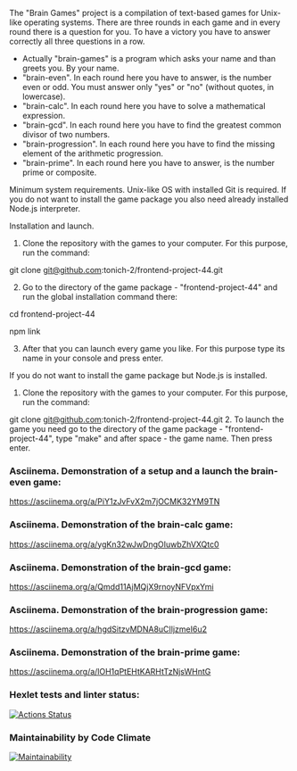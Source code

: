 The "Brain Games" project is a compilation of text-based games for Unix-like operating systems. There are three rounds in each game and in every round there is a question for you. To have a victory you have to answer correctly all three questions in a row.
- Actually "brain-games" is a program which asks your name and than greets you. By your name.
- "brain-even". In each round here you have to answer, is the number even or odd. You must answer only "yes" or "no" (without quotes, in lowercase).
- "brain-calc". In each round here you have to solve a mathematical expression.
- "brain-gcd". In each round here you have to find the greatest common divisor of two numbers.
- "brain-progression". In each round here you have to find the missing element of the arithmetic progression.
- "brain-prime". In each round here you have to answer, is the number prime or composite.

Minimum system requirements.
Unix-like OS with installed Git is required. If you do not want to install the game package you also need already installed Node.js interpreter.

Installation and launch.
1. Clone the repository with the games to your computer. For this purpose, run the command:

git clone git@github.com:tonich-2/frontend-project-44.git

2. Go to the directory of the game package - "frontend-project-44" and run the global installation command there:

cd frontend-project-44

npm link

3. After that you can launch every game you like. For this purpose type its name in your console and press enter.

If you do not want to install the game package but Node.js is installed.
1. Clone the repository with the games to your computer. For this purpose, run the command:

git clone git@github.com:tonich-2/frontend-project-44.git
2. To launch the game you need go to the directory of the game package - "frontend-project-44", type "make" and after space - the game name. Then press enter.

### Asciinema. Demonstration of a setup and a launch the brain-even game:
https://asciinema.org/a/PiY1zJvFvX2m7jOCMK32YM9TN

### Asciinema. Demonstration of the brain-calc game:
https://asciinema.org/a/ygKn32wJwDngOIuwbZhVXQtc0

### Asciinema. Demonstration of the brain-gcd game:
https://asciinema.org/a/Qmdd11AjMQjX9rnoyNFVpxYmi

### Asciinema. Demonstration of the brain-progression game:
https://asciinema.org/a/hgdSitzvMDNA8uCIljzmeI6u2

### Asciinema. Demonstration of the brain-prime game:
https://asciinema.org/a/lOH1qPtEHtKARHtTzNjsWHntG

### Hexlet tests and linter status:
[![Actions Status](https://github.com/tonich-2/frontend-project-44/actions/workflows/hexlet-check.yml/badge.svg)](https://github.com/tonich-2/frontend-project-44/actions)

### Maintainability by Code Climate
[![Maintainability](https://api.codeclimate.com/v1/badges/b7531db6bd131de40af5/maintainability)](https://codeclimate.com/github/tonich-2/frontend-project-44/maintainability)
